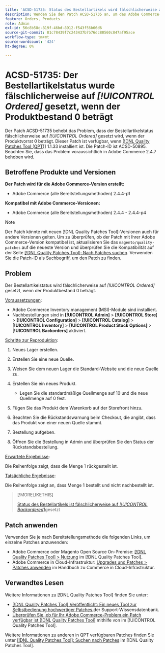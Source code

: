 ```yaml
---
title: 'ACSD-51735: Status des Bestellartikels wird fälschlicherweise auf *[!UICONTROL Ordered]* gesetzt, wenn der Produktvorrat 0 beträgt'
description: Wenden Sie den Patch ACSD-51735 an, um das Adobe Commerce-Problem zu beheben, bei dem der Bestellartikelstatus fälschlicherweise auf *[!UICONTROL Ordered]* gesetzt wird, wenn der Produktvorrat 0 beträgt.
feature: Orders, Products
role: Admin
exl-id: 56c8b58c-819f-46bd-8912-f543f56b66d6
source-git-commit: 81c78439f7c243437b7b76dc80560c847af95ace
workflow-type: tm+mt
source-wordcount: '424'
ht-degree: 0%

---
```


# ACSD-51735: Der Bestellartikelstatus wurde fälschlicherweise auf *[!UICONTROL Ordered]* gesetzt, wenn der Produktbestand 0 beträgt

Der Patch ACSD-51735 behebt das Problem, dass der Bestellartikelstatus fälschlicherweise auf *[!UICONTROL Ordered]* gesetzt wird, wenn der Produktvorrat 0 beträgt. Dieser Patch ist verfügbar, wenn [[!DNL Quality Patches Tool (QPT)]](https://experienceleague.adobe.com/de/docs/commerce-knowledge-base/kb/announcements/commerce-announcements/magento-quality-patches-released-new-tool-to-self-serve-quality-patches) 1.1.33 installiert ist. Die Patch-ID ist ACSD-50895. Beachten Sie, dass das Problem voraussichtlich in Adobe Commerce 2.4.7 behoben wird.

## Betroffene Produkte und Versionen

**Der Patch wird für die Adobe Commerce-Version erstellt:**

* Adobe Commerce (alle Bereitstellungsmethoden) 2.4.4-p1

**Kompatibel mit Adobe Commerce-Versionen:**

* Adobe Commerce (alle Bereitstellungsmethoden) 2.4.4 - 2.4.4-p4

>[!NOTE]
>
>Der Patch könnte mit neuen [!DNL Quality Patches Tool]-Versionen auch für andere Versionen gelten. Um zu überprüfen, ob der Patch mit Ihrer Adobe Commerce-Version kompatibel ist, aktualisieren Sie das `magento/quality-patches` auf die neueste Version und überprüfen Sie die Kompatibilität auf der Seite [[!DNL Quality Patches Tool]: Nach Patches suchen](https://experienceleague.adobe.com/tools/commerce-quality-patches/index.html?lang=de). Verwenden Sie die Patch-ID als Suchbegriff, um den Patch zu finden.

## Problem

Der Bestellartikelstatus wird fälschlicherweise auf *[!UICONTROL Ordered]* gesetzt, wenn der Produktbestand 0 beträgt.

<u>Voraussetzungen</u>:

* Adobe Commerce Inventory management (MSI)-Module sind installiert.
* Nachbestellungen sind in **[!UICONTROL Admin]** > **[!UICONTROL Store]** > **[!UICONTROL Configuration]** > **[!UICONTROL Catalog]** > **[!UICONTROL Inventory]** > **[!UICONTROL Product Stock Options]** > **[!UICONTROL Backorders]** aktiviert.

<u>Schritte zur Reproduktion</u>:

1. Neues Lager erstellen.
1. Erstellen Sie eine neue Quelle.
1. Weisen Sie dem neuen Lager die Standard-Website und die neue Quelle zu.
1. Erstellen Sie ein neues Produkt.

   * Legen Sie die standardmäßige Quellmenge auf 10 und die neue Quellmenge auf 0 fest.

1. Fügen Sie das Produkt dem Warenkorb auf der Storefront hinzu.
1. Beachten Sie die Rückstandswarnung beim Checkout, die angibt, dass das Produkt von einer neuen Quelle stammt.
1. Bestellung aufgeben.
1. Öffnen Sie die Bestellung in Admin und überprüfen Sie den Status der Rückstandsbestellung.

<u>Erwartete Ergebnisse</u>:

Die Reihenfolge zeigt, dass die Menge 1 rückgestellt ist.

<u>Tatsächliche Ergebnisse</u>:

Die Reihenfolge zeigt an, dass Menge 1 bestellt und nicht nachbestellt ist.

>[!MORELIKETHIS]
>
>[Status des Bestellartikels ist fälschlicherweise auf *[!UICONTROL Backordered]*](/help/tools/quality-patches-tool/patches-available-in-qpt/v1-1-33/acsd-51408-order-item-status-is-set-to-backordered.md)gesetzt

## Patch anwenden

Verwenden Sie je nach Bereitstellungsmethode die folgenden Links, um einzelne Patches anzuwenden:

* Adobe Commerce oder Magento Open Source On-Premise: [[!DNL Quality Patches Tool] > Nutzung](/help/tools/quality-patches-tool/usage.md) im [!DNL Quality Patches Tool].
* Adobe Commerce in Cloud-Infrastruktur: [Upgrades und Patches > Patches anwenden](https://experienceleague.adobe.com/docs/commerce-cloud-service/user-guide/develop/upgrade/apply-patches.html?lang=de) im Handbuch zu Commerce in Cloud-Infrastruktur.

## Verwandtes Lesen

Weitere Informationen zu [!DNL Quality Patches Tool] finden Sie unter:

* [[!DNL Quality Patches Tool] Veröffentlicht: Ein neues Tool zur Selbstbedienung hochwertiger Patches ](https://experienceleague.adobe.com/de/docs/commerce-knowledge-base/kb/announcements/commerce-announcements/magento-quality-patches-released-new-tool-to-self-serve-quality-patches) der Support-Wissensdatenbank.
* [Überprüfen Sie, ob für Ihr Adobe Commerce-Problem ein Patch verfügbar ist [!DNL Quality Patches Tool]](/help/tools/quality-patches-tool/patches-available-in-qpt/check-patch-for-magento-issue-with-magento-quality-patches.md) mithilfe von im [!UICONTROL Quality Patches Tool].


Weitere Informationen zu anderen in QPT verfügbaren Patches finden Sie unter [[!DNL Quality Patches Tool]: Suchen nach Patches](https://experienceleague.adobe.com/tools/commerce-quality-patches/index.html?lang=de) im [!DNL Quality Patches Tool].
